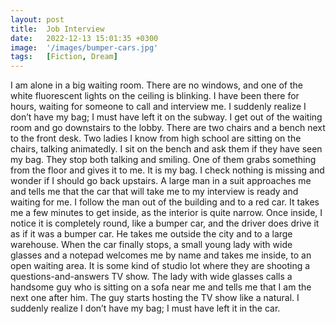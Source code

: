 ```yaml
---
layout: post
title:  Job Interview
date:   2022-12-13 15:01:35 +0300
image:  '/images/bumper-cars.jpg'
tags:   [Fiction, Dream]
---
```


I am alone in a big waiting room. There are no windows, and one of the white fluorescent lights on the ceiling is blinking. I have been there for hours, waiting for someone to call and interview me. I suddenly realize I don’t have my bag; I must have left it on the subway. I get out of the waiting room and go downstairs to the lobby. There are two chairs and a bench next to the front desk. Two ladies I know from high school are sitting on the chairs, talking animatedly. I sit on the bench and ask them if they have seen my bag. They stop both talking and smiling. One of them grabs something from the floor and gives it to me. It is my bag. I check nothing is missing and wonder if I should go back upstairs. A large man in a suit approaches me and tells me that the car that will take me to my interview is ready and waiting for me. I follow the man out of the building and to a red car. It takes me a few minutes to get inside, as the interior is quite narrow. Once inside, I notice it is completely round, like a bumper car, and the driver does drive it as if it was a bumper car. He takes me outside the city and to a large warehouse. When the car finally stops, a small young lady with wide glasses and a notepad welcomes me by name and takes me inside, to an open waiting area. It is some kind of studio lot where they are shooting a questions-and-answers TV show. The lady with wide glasses calls a handsome guy who is sitting on a sofa near me and tells me that I am the next one after him. The guy starts hosting the TV show like a natural. I suddenly realize I don’t have my bag; I must have left it in the car.